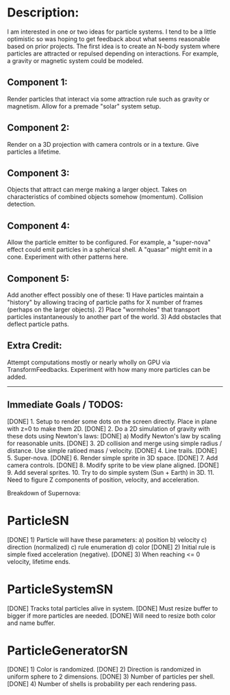 # Description:

I am interested in one or two ideas for particle systems.  I tend to be a little optimistic so was hoping to get feedback about what seems reasonable based on prior projects.  The first idea is to create an N-body system where particles are attracted or repulsed depending on interactions.  For example, a gravity or magnetic system could be modeled.  

## Component 1:

Render particles that interact via some attraction rule such as gravity or magnetism.  Allow for a premade "solar" system setup.

## Component 2:

Render on a 3D projection with camera controls or in a texture.  Give particles a lifetime.

## Component 3:

Objects that attract can merge making a larger object.  Takes on characteristics of combined objects somehow (momentum).  Collision detection.

## Component 4:

Allow the particle emitter to be configured.  For example, a "super-nova" effect could emit particles in a spherical shell.  A "quasar" might emit in a cone.  Experiment with other patterns here.

## Component 5:

Add another effect possibly one of these:  1)  Have particles maintain a "history" by allowing tracing of particle paths for X number of frames (perhaps on the larger objects).  2)  Place "wormholes" that transport particles instantaneously to another part of the world.  3)  Add obstacles that deflect particle paths.

## Extra Credit:

Attempt computations mostly or nearly wholly on GPU via TransformFeedbacks.  Experiment with how many more particles can be added.

---------------------------------------------------------------------------------------

## Immediate Goals / TODOS:

[DONE] 1. Setup to render some dots on the screen directly.  Place in plane with z=0 to make them 2D.
[DONE] 2. Do a 2D simulation of gravity with these dots using Newton's laws:
  [DONE] a) Modify Newton's law by scaling for reasonable units.
[DONE] 3.  2D collision and merge using simple radius / distance.  Use simple ratioed mass / velocity.
[DONE] 4.  Line trails.
[DONE] 5.  Super-nova.
[DONE] 6.  Render simple sprite in 3D space.
[DONE] 7.  Add camera controls.
[DONE] 8.  Modify sprite to be view plane aligned.
[DONE] 9.  Add several sprites.
10. Try to do simple system (Sun + Earth) in 3D.
11. Need to figure Z components of position, velocity, and acceleration.

Breakdown of Supernova:

ParticleSN
==========

[DONE] 1) Particle will have these parameters:
   a) position 
   b) velocity
   c) direction (normalized)
   c) rule enumeration
   d) color
[DONE] 2) Initial rule is simple fixed acceleration (negative).
[DONE] 3) When reaching <= 0 velocity, lifetime ends.

ParticleSystemSN
================

[DONE] Tracks total particles alive in system.
[DONE] Must resize buffer to bigger if more particles are needed.
[DONE] Will need to resize both color and name buffer.

ParticleGeneratorSN
===================

[DONE] 1) Color is randomized.
[DONE] 2) Direction is randomized in uniform sphere to 2 dimensions.
[DONE] 3) Number of particles per shell.
[DONE] 4) Number of shells is probability per each rendering pass.
